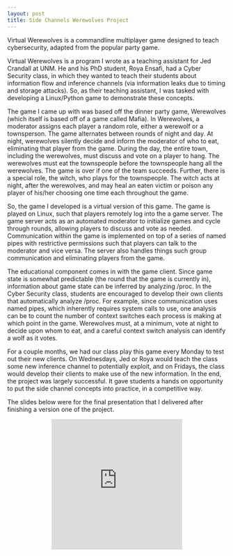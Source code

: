 ```yaml
---
layout: post
title: Side Channels Werewolves Project
---
```

Virtual Werewolves is a commandline multiplayer game designed to teach cybersecurity, adapted from the popular party game.

Virtual Werewolves is a program I wrote as a teaching assistant for Jed Crandall at UNM. He and his PhD student, Roya Ensafi, had a Cyber Security class, in which they wanted to teach their students about information flow and inference channels (via information leaks due to timing and storage attacks). So, as their teaching assistant, I was tasked with developing a Linux/Python game to demonstrate these concepts.

The game I came up with was based off the dinner party game, Werewolves (which itself is based off of a game called Mafia). In Werewolves, a moderator assigns each player a random role, either a werewolf or a townsperson. The game alternates between rounds of night and day. At night, werewolves silently decide and inform the moderator of who to eat, eliminating that player from the game. During the day, the entire town, including the werewolves, must discuss and vote on a player to hang. The
werewolves must eat the townspeople before the townspeople hang all the werewolves. The game is over if one of the team succeeds. Further, there is a special role, the witch, who plays for the townspeople. The witch acts at night, after the werewolves, and may heal an eaten victim or poison any player of his/her choosing one time each throughout the game.

So, the game I developed is a virtual version of this game. The game is played on Linux, such that players remotely log into the a game server. The game server acts as an automated moderator to initialize games and cycle through rounds, allowing players to discuss and vote as needed. Communication within the game is implemented on top of a series of named pipes with restrictive permissions such that players can talk to the moderator and vice versa. The server also handles things such group
communication and eliminating players from the game.

The educational component comes in with the game client. Since game state is somewhat predictable (the round that the game is currently in), information about game state can be inferred by analyzing /proc. In the Cyber Security class, students are encouraged to develop their own clients that automatically analyze /proc. For example, since communication uses named pipes, which inherently requires system calls to use, one analysis can be to count the number of context switches each process is
making at which point in the game. Werewolves must, at a minimum, vote at night to decide upon whom to eat, and a careful context switch analysis can identify a wolf as it votes.

For a couple months, we had our class play this game every Monday to test out their new clients. On Wednesdays, Jed or Roya would teach the class some new inference channel to potentially exploit, and on Fridays, the class would develop their clients to make use of the new information. In the end, the project was largely successful. It gave students a hands on opportunity to put the side channel concepts into practice, in a competitive way.

The slides below were for the final presentation that I delivered after finishing a version one of the project.

<center>
  <iframe src="https://www.slideshare.net/slideshow/embed_code/18368385" height="300" width="300" frameborder="0" marginwidth="0" marginheight="0" scrolling="no" allowfullscreen=""></iframe>
</center>
